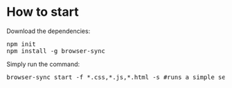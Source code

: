 # How to start
Download the dependencies:
<pre>npm init 
npm install -g browser-sync</pre>

Simply run the command:
<pre>browser-sync start -f *.css,*.js,*.html -s #runs a simple server</pre>